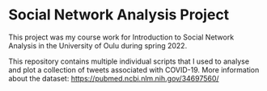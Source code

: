 # Social Network Analysis Project

This project was my course work for Introduction to Social Network Analysis in the University of Oulu during spring 2022.

This repository contains multiple individual scripts that I used to analyse and plot a collection of tweets associated with COVID-19.
More information about the dataset: https://pubmed.ncbi.nlm.nih.gov/34697560/
